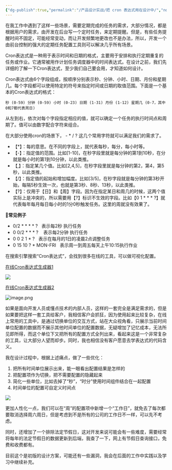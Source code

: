 ```yaml
---
{"dg-publish":true,"permalink":"/产品设计实战/把 cron 表达式用在设计中/","noteIcon":"","created":"2023-10-12T20:52:58.508+08:00"}
---
```



在我工作中遇到了这样一些场景，需要定期完成的任务的需求，大部分情况，都是根据用户的需求，由开发在后台写一个定时任务，来定期提醒。但是，有些任务提醒时间不固定，可能经常变动，而让开发频繁地更改也不是办法，所以，开发一个由前台控制的强大的定期任务配置工具则可以解决几乎所有场景。

Cron表达式是一种用于表示时间和日期的格式，主要用于安排和执行定期重复的任务或作业。它通常被用作计划任务调度器中的时间表达式。在设计之前，我们先详细的了解一下Cron表达式，至少我们自己要会用，才知道如何设计。

Cron表达式由6个字段组成，按顺序分别表示秒、分钟、小时、日期、月份和星期几。每个字段都可以使用特定的符号来指定时间或日期的取值范围。下面是一个基本的Cron表达式的格式：

```
秒 (0-59) 分钟 (0-59) 小时 (0-23) 日期 (1-31) 月份 (1-12) 星期几 (0-7，其中0和7都代表周日)
```

从左到右，依次对每个字段指定相应的值，就可以确定一个任务的执行时间点和周期了。值可以由数字配合字符来组合。

在大部分使用cron的场景下， - * / ? 这几个常用字符就可以满足我们的需求了。

- 【*】：每的意思。在不同的字段上，就代表每秒，每分，每小时等。
- 【-】：指定值的范围。比如[1-10]，在秒字段里就是每分钟的第1到10秒，在分就是每小时的第1到10分钟，以此类推。
- 【,】：指定某几个值。比如[2,4,5]，在秒字段里就是每分钟的第2，第4，第5秒，以此类推。
- 【/】：指定值的起始和增加幅度。比如[3/5]，在秒字段就是每分钟的第3秒开始，每隔5秒生效一次，也就是第3秒、8秒、13秒，以此类推。
- 【?】：仅用于【日】和【周】字段。因为在指定某日和周几的时候，这两个值实际上是冲突的，所以需要用【?】标识不生效的字段。比如【0 1 * * * ?】就代表每年每月每日每小时的1分0秒触发任务。这里的周就没有效果了。

**🌰常见例子**
- 0/2 * * * * ?   表示每2秒 执行任务
- 0 0/2 * * * ?    表示每2分钟 执行任务
- 0 0 2 1 * ?   表示在每月的1日的凌晨2点调整任务
- 0 15 10 ? * MON-FRI   表示周一到周五每天上午10:15执行作业

在搜索引擎搜索“Cron表达式”，会找到很多在线的工具，可以做可视化配置。

[在线Cron表达式生成器1](https://cron.qqe2.com/)

![](https://s2.loli.net/2023/10/26/98Gojab5BncMYPF.png)

[在线Cron表达式生成器2](http://cron.ciding.cc/)

![image.png](https://s2.loli.net/2023/10/26/l9X1R4a8TgWzm63.png)

如果是面向开发人员或懂点技术的内部人员，这样的一套完全是满足需求的，但是如果要把这样一套工具给客户，我相信客户会抓狂，因为使用起来比较复杂，在线上常用的工具中，是通过切换单位的交互方式，站在大众视角看，只展示当前时间单位配置的数据而不展示其他时间单位的配置数据，无疑增加了记忆成本，无法所见即所得，而这个单位下又把所有的配置方式全列出来，看起来这是一个非常复杂的工具，让大部分人望而却步。同时，我也相信没有客户愿意去学表达式的代码含义。

我在设计过程中，根据上述痛点，做了一些优化：
1. 把所有时间单位展示出来，能一眼看出配置结果是怎样的
2. 把配置项作为切换，把不需要配置的隐藏起来
3. 简化一些单位，比如去掉了“秒”，“时分”使用时间组件结合在一起配置
4. 时间单位的配置可自定义时间点

![](https://s2.loli.net/2023/10/26/gsob7hp6y9KJdnj.png)

更加人性化一点，我们可以在“周”的配置项中新增一个“工作日”，就免去了每次都要取消选择周六周日，但是考虑到不是所有的公司的工作日不一样，可以先不考虑。

同时，还增加了一个排除法定节假日，这对开发来说可能会有一些难度，需要经常将每年的法定节假日的数据更新到后端，我查了一下，网上有节假日查询接口，免费和收费都有。

目前这个是初版的设计方案，可能还有一些漏洞，我会在后面的工作中实践以及学习中继续补充。